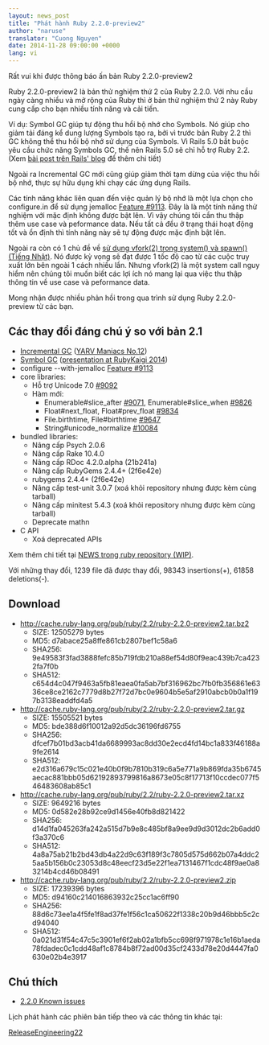 ```yaml
---
layout: news_post
title: "Phát hành Ruby 2.2.0-preview2"
author: "naruse"
translator: "Cuong Nguyen"
date: 2014-11-28 09:00:00 +0000
lang: vi
---
```


Rất vui khi được thông báo ấn bản Ruby 2.2.0-preview2

Ruby 2.2.0-preview2 là bản thử nghiệm thứ 2 của Ruby 2.2.0. Với nhu cầu ngày càng nhiều và mở rộng của Ruby thì ở bản thử nghiệm thứ 2 này Ruby cung cấp cho bạn nhiều tính năng và cải tiến.

Ví dụ: Symbol GC giúp tự động thu hồi bộ nhớ cho Symbols. Nó giúp cho giảm tải đáng kể dung lượng Symbols tạo ra, bởi vì trước bản Ruby 2.2 thì GC không thể thu hồi bộ nhớ sử dụng của Symbols. Vì Rails 5.0 bắt buộc yêu cầu chức năng Symbols GC, thế nên Rails 5.0 sẽ chỉ hỗ trợ Ruby 2.2. (Xem [bài post trên Rails' blog](http://weblog.rubyonrails.org/2014/8/20/Rails-4-2-beta1/) để thêm chi tiết)

Ngoài ra Incremental GC mới cũng giúp giảm thời tạm dừng của việc thu hồi bộ nhớ, thực sự hữu dụng khi chạy các ứng dụng Rails.

Các tính năng khác liên quan đến việc quản lý bộ nhớ là một lựa chọn cho configure.in để sử dụng jemalloc [Feature #9113](https://bugs.ruby-lang.org/issues/9113). Đây là là một tính năng thử nghiệm với mặc định không được bật lên. Vì vậy chúng tôi cần thu thập thêm use case và peformance data. Nếu tất cả đều ở trạng thái hoạt động tốt và ổn định thì tính năng này sẽ tự động được mặc định bật lên.

Ngoài ra còn có 1 chủ đề về [sử dụng vfork(2) trong system() và spawn() (Tiếng Nhật)](http://www.a-k-r.org/d/2014-09.html#a2014_09_06). Nó được kỳ vọng sẽ đạt được 1 tốc độ cao từ các cuộc truy xuất lớn bên ngoài 1 cách nhiều lần. Nhưng vfork(2) là một system call nguy hiểm nên chúng tôi muốn biết các lợi ích nó mang lại qua việc thu thập thông tin về use case và peformance data.

Mong nhận được nhiều phản hồi trong qua trình sử dụng Ruby 2.2.0-preview từ các bạn.

## Các thay đổi đáng chú ý so với bản 2.1

* [Incremental GC](https://bugs.ruby-lang.org/issues/10137) ([YARV Maniacs No.12](http://magazine.rubyist.net/?0048-YARVManiacs))
* [Symbol GC](https://bugs.ruby-lang.org/issues/9634) ([presentation at RubyKaigi 2014](http://www.slideshare.net/authorNari/symbol-gc))
* configure --with-jemalloc [Feature #9113](https://bugs.ruby-lang.org/issues/9113)
* core libraries:
  * Hỗ trợ Unicode 7.0 [#9092](https://bugs.ruby-lang.org/issues/9092)
  * Hàm mới:
    * Enumerable#slice_after [#9071](https://bugs.ruby-lang.org/issues/9071), Enumerable#slice_when [#9826](https://bugs.ruby-lang.org/issues/9826)
    * Float#next_float, Float#prev_float [#9834](https://bugs.ruby-lang.org/issues/9834)
    * File.birthtime, File#birthtime [#9647](https://bugs.ruby-lang.org/issues/9647)
    * String#unicode_normalize [#10084](https://bugs.ruby-lang.org/issues/10084)
* bundled libraries:
  * Nâng cấp Psych 2.0.6
  * Nâng cấp Rake 10.4.0
  * Nâng cấp RDoc 4.2.0.alpha (21b241a)
  * Nâng cấp RubyGems 2.4.4+ (2f6e42e)
  * rubygems 2.4.4+ (2f6e42e)
  * Nâng cấp test-unit 3.0.7 (xoá khỏi repository nhưng được kèm cùng tarball)
  * Nâng cấp minitest 5.4.3 (xoá khỏi repository nhưng được kèm cùng tarball)
  * Deprecate mathn
* C API
  * Xoá deprecated APIs

Xem thêm chi tiết tại [NEWS trong ruby repository (WIP)](https://github.com/ruby/ruby/blob/v2_2_0_preview2/NEWS).

Với những thay đổi, 1239 file đã được thay đổi, 98343 insertions(+), 61858 deletions(-).

## Download

* <http://cache.ruby-lang.org/pub/ruby/2.2/ruby-2.2.0-preview2.tar.bz2>
  * SIZE:   12505279 bytes
  * MD5:    d7abace25a8ffe861cb2807bef1c58a6
  * SHA256: 9e49583f3fad3888fefc85b719fdb210a88ef54d80f9eac439b7ca4232fa7f0b
  * SHA512: c654d4c047f9463a5fb81eaea0fa5ab7bf316962bc7fb0fb356861e6336ce8ce2162c7779d8b27f72d7bc0e9604b5e5af2910abcb0b0a1f197b3138eaddfd4a5
* <http://cache.ruby-lang.org/pub/ruby/2.2/ruby-2.2.0-preview2.tar.gz>
  * SIZE:   15505521 bytes
  * MD5:    bde388d6f10012a92d5dc36196fd6755
  * SHA256: dfcef7b01bd3acb41da6689993ac8dd30e2ecd4fd14bc1a833f46188a9fe2614
  * SHA512: e2d316a679c15c021e40b0f9b7810b319c6a5e771a9b869fda35b6745aecac881bbb05d62192893799816a8673e05c8f17713f10ccdec077f546483608ab85c1
* <http://cache.ruby-lang.org/pub/ruby/2.2/ruby-2.2.0-preview2.tar.xz>
  * SIZE:   9649216 bytes
  * MD5:    0d582e28b92ce9d1456e40fb8d821422
  * SHA256: d14d1fa045263fa242a515d7b9e8c485bf8a9ee9d9d3012dc2b6add0f3a370c6
  * SHA512: 4a8a75ab21b2bd43db4a22d9c63f189f3c7805d575d662b07a4ddc25aa5b156b0c23053d8c48eecf23d5e22f1ea7131467f1cdc48f9ae0a83214b4cd46b08491
* <http://cache.ruby-lang.org/pub/ruby/2.2/ruby-2.2.0-preview2.zip>
  * SIZE:   17239396 bytes
  * MD5:    d94160c214016863932c25cc1ac6ff90
  * SHA256: 88d6c73ee1a4f5fe1f8ad37fe1f56c1ca50622f1338c20b9d46bbb5c2cd94040
  * SHA512: 0a021d31f54c47c5c3901ef6f2ab02a1bfb5cc698f971978c1e16b1aeda78fdadec0c1cdd48af1c8784b8f72ad00d35cf2433d78e20d4447fa0630e02b4e3917

## Chú thích

* [2.2.0 Known issues](http://bugs.ruby-lang.org/projects/ruby-trunk/issues?query_id=115)

Lịch phát hành các phiên bản tiếp theo và các thông tin khác tại:

[ReleaseEngineering22](http://bugs.ruby-lang.org/projects/ruby-trunk/wiki/ReleaseEngineering22)
